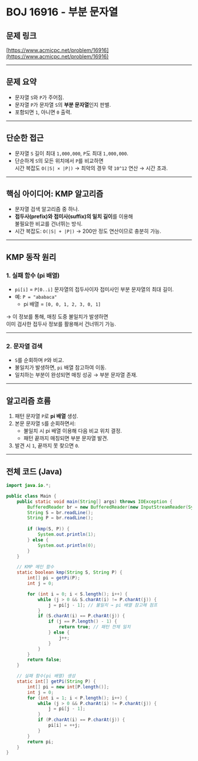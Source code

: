 # BOJ 16916 - 부분 문자열

## 문제 링크
[https://www.acmicpc.net/problem/16916](https://www.acmicpc.net/problem/16916)

---

## 문제 요약
- 문자열 `S`와 `P`가 주어짐.
- 문자열 `P`가 문자열 `S`의 **부분 문자열**인지 판별.
- 포함되면 `1`, 아니면 `0` 출력.

---

## 단순한 접근
- 문자열 `S` 길이 최대 `1,000,000`, `P`도 최대 `1,000,000`.
- 단순하게 `S`의 모든 위치에서 `P`를 비교하면  
  시간 복잡도 `O(|S| × |P|)` → 최악의 경우 약 `10^12` 연산 → 시간 초과.

---

## 핵심 아이디어: KMP 알고리즘
- 문자열 검색 알고리즘 중 하나.
- **접두사(prefix)와 접미사(suffix)의 일치 길이**를 이용해  
  불필요한 비교를 건너뛰는 방식.
- 시간 복잡도: `O(|S| + |P|)` → 200만 정도 연산이므로 충분히 가능.

---

## KMP 동작 원리

### 1. 실패 함수 (pi 배열)
- `pi[i]` = `P[0..i]` 문자열의 접두사이자 접미사인 부분 문자열의 최대 길이.
- 예: `P = "ababaca"`
  - pi 배열 = `[0, 0, 1, 2, 3, 0, 1]`

→ 이 정보를 통해, 매칭 도중 불일치가 발생하면  
이미 검사한 접두사 정보를 활용해서 건너뛰기 가능.

---

### 2. 문자열 검색
- `S`를 순회하며 `P`와 비교.
- 불일치가 발생하면, `pi` 배열 참고하여 이동.
- 일치하는 부분이 완성되면 매칭 성공 → 부분 문자열 존재.

---

## 알고리즘 흐름
1. 패턴 문자열 `P`로 **pi 배열** 생성.
2. 본문 문자열 `S`를 순회하면서:
   - 불일치 시 pi 배열 이용해 다음 비교 위치 결정.
   - 패턴 끝까지 매칭되면 부분 문자열 발견.
3. 발견 시 `1`, 끝까지 못 찾으면 `0`.

---

## 전체 코드 (Java)
```java
import java.io.*;

public class Main {
    public static void main(String[] args) throws IOException {
        BufferedReader br = new BufferedReader(new InputStreamReader(System.in));
        String S = br.readLine();
        String P = br.readLine();
        
        if (kmp(S, P)) {
            System.out.println(1);
        } else {
            System.out.println(0);
        }
    }

    // KMP 메인 함수
    static boolean kmp(String S, String P) {
        int[] pi = getPi(P);
        int j = 0;

        for (int i = 0; i < S.length(); i++) {
            while (j > 0 && S.charAt(i) != P.charAt(j)) {
                j = pi[j - 1]; // 불일치 → pi 배열 참고해 점프
            }
            if (S.charAt(i) == P.charAt(j)) {
                if (j == P.length() - 1) {
                    return true; // 패턴 전체 일치
                } else {
                    j++;
                }
            }
        }
        return false;
    }

    // 실패 함수(pi 배열) 생성
    static int[] getPi(String P) {
        int[] pi = new int[P.length()];
        int j = 0;
        for (int i = 1; i < P.length(); i++) {
            while (j > 0 && P.charAt(i) != P.charAt(j)) {
                j = pi[j - 1];
            }
            if (P.charAt(i) == P.charAt(j)) {
                pi[i] = ++j;
            }
        }
        return pi;
    }
}

```